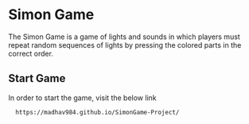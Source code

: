 
# Simon Game

The Simon Game is a game of lights and sounds in which players must repeat random sequences of lights by pressing the colored parts in the correct order.


## Start Game

In order to start the game, visit the below link

```bash
  https://madhav984.github.io/SimonGame-Project/
```

